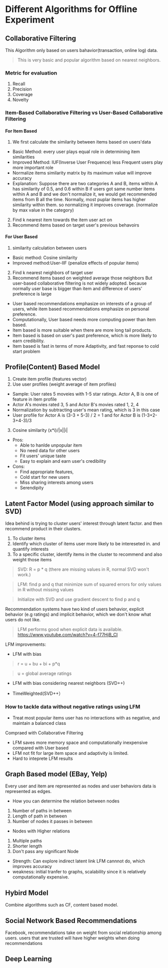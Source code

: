 # Different Algorithms for Offline Experiment

## Collaborative Filtering
This Algorithm only based on users bahavior(transaction, online log) data.
> This is very basic and popular algorithm based on nearest neighbors.
### Metric for evaluation
1. Recall
2. Precision
3. Coverage
4. Novelty 

### Item-Based Collaborative Filtering vs User-Based Collaborative Filtering
#### For Item Based
1. We first calculate the similarity between items based on users'data
  - Basic Method: every user plays equal role in determining item similarities
  - Improved Method: IUF(Inverse User Frequence) less Frequent users play more important role
  - Normalize items similarity matrix by its maximum value will improve accuracy
  - Explanation: Suppose there are two categories A and B, items within A has similarity of 0.5, and 0.6 within B
if users got same number items within A and B and we don't normalize it, we would get recommended items from B all the time.
Normally, most puplar items has higher similarity within them. so normalizing it improves coverage. (normalize by max value in the category)
2. Find k nearest item towards the item user act on
3. Recommend items based on target user's previous behavoirs

#### For User Based
1. similarity calculation between users 
  - Basic method: Cosine similarity
  - Improved method:User-IIF (penalize effects of popular items)
2. Find k nearest neighbors of target user
3. Recommend items based on weighted average those neighbors 
But user-based collaborative filtering is not widely adopted. 
because normally user base is bigger than item and difference of users' preference is large   

- User based recommendations emphasize on interests of a group of users, while item based recommendations emphasize on 
personal preference. 
- Computationally, User based needs more computing power than item based.
- Item based is more suitable when there are more long tail products.
- Item based is based on user's past preference, which is more likely to earn credibility. 
- Item based is fast in terms of more Adaptivity, and fast reponse to cold start problem

## Profile(Content) Based Model
1. Create item profile (features vector)
2. Use user profiles (weight average of item profiles)
- Sample: User rates 5 moveies with 1-5 star ratings. Actor A, B is one of feature in item profile
- Actor A's movies rated 3, 5 and Actor B's movies rated 1, 2, 4
- Normalization by subtracting user's mean rating, which is 3 in this case
- User profile for Actor A is  (3-3 + 5-3) / 2 = 1 and for Actor B is (1-3+2-3+4-3)/3
3. Cosine similarity (x*i)/|x||i|

- Pros: 
  - Able to hanlde unpopular item
  - No need data for other users
  - Fit users' unique taste
  - Easy to explain and earn user's credibility
- Cons: 
  - Find appropriate features, 
  - Cold start for new users  
  - Miss sharing interests among users
  - Serendipity
## Latent Factor Model (using approach similar to SVD)
Idea behind is trying to cluster users' interest through latent factor. and then recommend product
in their clusters.
1. To cluster items
2. Identify which cluster of items user more likely to be intereseted in. and quantify interests
3. To a specific cluster, identify items in the cluster to recommend and also weight those items

> SVD: R = p * q (there are missing values in R, normal SVD won't work.)

> LFM: find p and q that minimize sum of squared errors for only values in R without missing values 

> Initialize with SVD and use gradient descent to find p and q

Recommendation systems have two kind of users behavior, explicit behavior (e.g ratings) and 
implicit behavior, which we don't know what users do not like.
> LFM performs good when explicit data is available.
> https://www.youtube.com/watch?v=4-f77HjB_CI

LFM improvements:
- LFM with bias
> r = u + bu + bi + p*q

> u = global average ratings

- LFM with bias considering nearest neighbors (SVD++)

- TimeWeighted(SVD++）


### How to tackle data without negative ratings using LFM 
- Treat most popular items user has no interactions with as negative, and maintain a balanced class

Compraed with Collaborative Filtering
- LFM saves more memory space and computationally inexpensive compared with User based
- LFM not fit for large item space and adaptivity is limited.
- Hard to inteprete LFM results

## Graph Based model (EBay, Yelp)

Every user and item are represented as nodes and user behaviors data is represented as edges.
- How you can determine the relation between nodes
1. Number of paths in between 
2. Length of path in between 
3. Number of nodes it passes in between

- Nodes with Higher relations 
1. Multiple paths
2. Shorter length
3. Don't pass any significant Node

- Strength: Can explore indirect latent link LFM cannnot do, which improves accuracy
- weakness: initial tranfer to graphs, scalability since it is relatively computationally expensive.

## Hybird Model
Combine algorithms such as CF, content based model. 

## Social Network Based Recommendations
Facebook, recommendations take on weight from social relationship among users. 
users that are trusted will have higher weights when doing recommendations 

## Deep Learning


